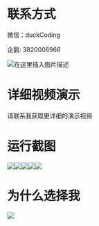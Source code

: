 # 联系方式

微信：duckCoding

企鹅: 3820006966

![在这里插入图片描述](http://upload.cxycsx.vip/91ab4bcb4f2c4c6db86365bb6d6e9c62.jpeg)

# 详细视频演示

请联系我获取更详细的演示视频

# 运行截图

![](http://www.bysj52.com/uploadfile/ueditor/image/202306/%E6%AF%95%E8%AE%BEspringboot267%E5%A4%A7%E5%AD%A6%E7%94%9F%E7%A7%91%E5%88%9B%E9%A1%B9%E7%9B%AE%E5%9C%A8%E7%BA%BF%E7%AE%A1%E7%90%86%E7%B3%BB%E7%BB%9F%E7%9A%84%E6%AF%95%E4%B8%9A%E8%AE%BE%E8%AE%A1/4.png)![](http://www.bysj52.com/uploadfile/ueditor/image/202306/%E6%AF%95%E8%AE%BEspringboot267%E5%A4%A7%E5%AD%A6%E7%94%9F%E7%A7%91%E5%88%9B%E9%A1%B9%E7%9B%AE%E5%9C%A8%E7%BA%BF%E7%AE%A1%E7%90%86%E7%B3%BB%E7%BB%9F%E7%9A%84%E6%AF%95%E4%B8%9A%E8%AE%BE%E8%AE%A1/3.png)![](http://www.bysj52.com/uploadfile/ueditor/image/202306/%E6%AF%95%E8%AE%BEspringboot267%E5%A4%A7%E5%AD%A6%E7%94%9F%E7%A7%91%E5%88%9B%E9%A1%B9%E7%9B%AE%E5%9C%A8%E7%BA%BF%E7%AE%A1%E7%90%86%E7%B3%BB%E7%BB%9F%E7%9A%84%E6%AF%95%E4%B8%9A%E8%AE%BE%E8%AE%A1/1.png)![](http://www.bysj52.com/uploadfile/ueditor/image/202306/%E6%AF%95%E8%AE%BEspringboot267%E5%A4%A7%E5%AD%A6%E7%94%9F%E7%A7%91%E5%88%9B%E9%A1%B9%E7%9B%AE%E5%9C%A8%E7%BA%BF%E7%AE%A1%E7%90%86%E7%B3%BB%E7%BB%9F%E7%9A%84%E6%AF%95%E4%B8%9A%E8%AE%BE%E8%AE%A1/2.png)![](http://www.bysj52.com/uploadfile/ueditor/image/202306/%E6%AF%95%E8%AE%BEspringboot267%E5%A4%A7%E5%AD%A6%E7%94%9F%E7%A7%91%E5%88%9B%E9%A1%B9%E7%9B%AE%E5%9C%A8%E7%BA%BF%E7%AE%A1%E7%90%86%E7%B3%BB%E7%BB%9F%E7%9A%84%E6%AF%95%E4%B8%9A%E8%AE%BE%E8%AE%A1/5.png)

# 为什么选择我

![](http://upload.cxycsx.vip/%E7%A8%8B%E5%BA%8F%E8%AE%BE%E8%AE%A1.png)

